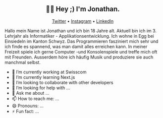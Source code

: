 <h2 align="center">👋🏻 Hey ;) I'm Jonathan.</h2>

<p align="center">
<a href="https://twitter.com/JonathanXD12_">Twitter</a> •
<a href="https://www.instagram.com/jonathan_russ_">Instagram</a> •
<a href="https://www.linkedin.com/in/jonathan-russ-swisscom">LinkedIn</a>
</p>

Hallo mein Name ist Jonathan und ich bin 18 Jahre alt. Aktuell bin ich im 3. Lehrjahr als Informatiker - Applikationsentwicklung. Ich wohne in Egg bei Einsiedeln im Kanton Schwyz. Das Programmieren fasziniert mich sehr und ich finde es spannend, was man damit alles erreichen kann. In meiner Freizeit spiele ich gerne Computer -und Konsolenspiele und treffe mich oft mit Freunden. Ausserdem höre ich häufig Musik und produziere sie auch manchmal selbst.

- 🔭 I’m currently working at Swisscom
- 🌱 I’m currently learning Next.js
- 👯 I’m looking to collaborate with other developers
- 🤔 I’m looking for help with ...
- 💬 Ask me about ...
- 📫 How to reach me: ...
- 😄 Pronouns: ...
- ⚡ Fun fact: ...

<!-- 🔗 &nbsp;**Connect with me**

[![Website](https://img.shields.io/badge/Website-4FC08D?style=for-the-badge&logo=githubpages&logoColor=white)](https://xtenzq.github.io/)
[![Blog](https://img.shields.io/badge/blog-FFA500?style=for-the-badge&logo=rss&logoColor=white)](https://xtenzq.github.io/blog)
[![Twitter](https://img.shields.io/badge/twitter-1DA1F2?style=for-the-badge&logo=twitter&logoColor=white)](https://twitter.com/xtenzQ)
[![Linkedin](https://img.shields.io/badge/linkedin-0077B5?style=for-the-badge&logo=linkedin&logoColor=white)](https://www.linkedin.com/in/xtenzq/)

📊 **Weekly development breakdown**

```text
Python       5 hrs 53 mins   ████████████████▓░░░░░░░░   66.46 %
JSON         2 hrs 37 mins   ███████▒░░░░░░░░░░░░░░░░░   29.64 %
Markdown     20 mins         █░░░░░░░░░░░░░░░░░░░░░░░░   03.82 %
Git Config   0 secs          ░░░░░░░░░░░░░░░░░░░░░░░░░   00.04 %
Other        0 secs          ░░░░░░░░░░░░░░░░░░░░░░░░░   00.03 %
```

<details>
  <summary>🛠️  Languages and Tools</b>
  </summary>
</details>

<details>
  <summary><b>📈  Language / Framework stats</b></summary>

![](https://raw.githubusercontent.com/xtenzQ/github-stats-transparent/output/generated/overview.svg)
![](https://raw.githubusercontent.com/xtenzQ/github-stats-transparent/output/generated/languages.svg)

</details> -->
